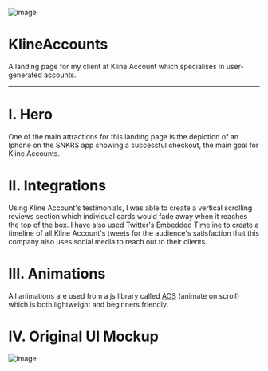 ![image](https://user-images.githubusercontent.com/63136967/130311587-faa0ce3c-9bb0-4e87-ba66-971e3743b4e9.png)

# KlineAccounts
A landing page for my client at Kline Account which specialises in user-generated accounts.

***
# **I. Hero**

One of the main attractions for this landing page is the depiction of an Iphone on the SNKRS app showing a successful checkout, the main goal for Kline Accounts.

# **II. Integrations**

Using Kline Account's testimonials, I was able to create a vertical scrolling reviews section which individual cards would fade away when it reaches the top of the box. I have also used Twitter's [Embedded Timeline](https://publish.twitter.com/#) to create a timeline of all Kline Account's tweets for the audience's satisfaction that this company also uses social media to reach out to their clients.

# **III. Animations**

All animations are used from a js library called [AOS](https://michalsnik.github.io/aos/) (animate on scroll) which is both lightweight and beginners friendly.

# **IV. Original UI Mockup**

![image](https://cdn.discordapp.com/attachments/873021242540691517/873358008661467146/image0.png)
